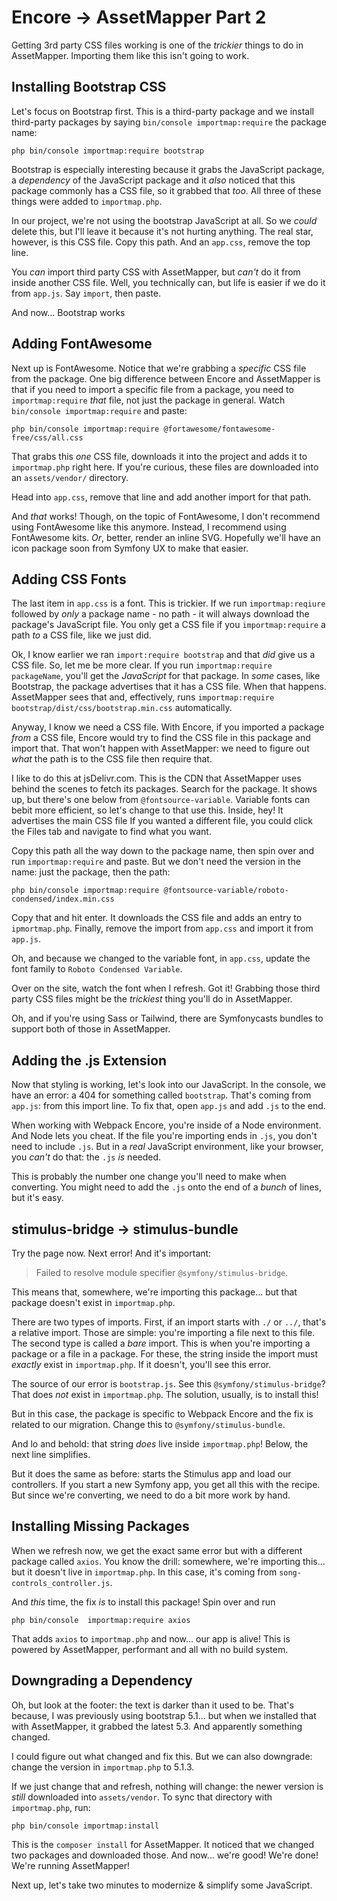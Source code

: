 # Encore -> AssetMapper Part 2

Getting 3rd party CSS files working is one of the *trickier* things to do in
AssetMapper. Importing them like this isn't going to work.

## Installing Bootstrap CSS

Let's focus on Bootstrap first. This is a third-party package and we install
third-party packages by saying `bin/console importmap:require` the package name:

```terminal-silent
php bin/console importmap:require bootstrap
```

Bootstrap is especially interesting because it grabs the JavaScript package, a
*dependency* of the JavaScript package and it *also* noticed that this package
commonly has a CSS file, so it grabbed that *too*. All three of these things were
added to `importmap.php`.

In our project, we're not using the bootstrap JavaScript at all. So we *could* delete
this, but I'll leave it because it's not hurting anything. The real star, however,
is this CSS file. Copy this path. And an `app.css`, remove the top line.

You *can* import third party CSS with AssetMapper, but *can't* do it from inside
another CSS file. Well, you technically can, but life is easier if we do it from
`app.js`. Say `import`, then paste.

And now... Bootstrap works

## Adding FontAwesome

Next up is FontAwesome. Notice that we're grabbing a *specific* CSS file from the
package. One big difference between Encore and AssetMapper is that if you need to
import a specific file from a package, you need to `importmap:require` *that* file,
not just the package in general. Watch `bin/console importmap:require` and
paste:

```terminal-silent
php bin/console importmap:require @fortawesome/fontawesome-free/css/all.css
```

That grabs this *one* CSS file, downloads it into the project and adds it to
`importmap.php` right here. If you're curious, these files are downloaded into
an `assets/vendor/` directory.

Head into `app.css`, remove that line and add another import for that path.

And *that* works! Though, on the topic of FontAwesome, I don't recommend using
FontAwesome like this anymore. Instead, I recommend using FontAwesome kits.
*Or*, better, render an inline SVG. Hopefully we'll have an icon package soon
from Symfony UX to make that easier.

## Adding CSS Fonts

The last item in `app.css` is a font. This is trickier. If we run `importmap:reqiure`
followed by *only* a package name - no path - it will always download the package's
JavaScript file. You only get a CSS file if you `importmap:require` a path *to*
a CSS file, like we just did.

Ok, I know earlier we ran `import:require bootstrap` and that *did* give us a CSS
file. So, let me be more clear. If you run `importmap:require packageName`, you'll
get the *JavaScript* for that package. In *some* cases, like Bootstrap, the package
advertises that it has a CSS file. When that happens. AssetMapper sees that and,
effectively, runs `importmap:require bootstrap/dist/css/bootstrap.min.css`
automatically.

Anyway, I know we need a CSS file. With Encore, if you imported a package *from* a
CSS file, Encore would try to find the CSS file in this package and import that.
That won't happen with AssetMapper: we need to figure out *what* the path is to the
CSS file then require that.

I like to do this at jsDelivr.com. This is the CDN that AssetMapper uses behind
the scenes to fetch its packages. Search for the package. It shows up, but there's
one below from `@fontsource-variable`. Variable fonts can bebit more efficient,
so let's change to that use this. Inside, hey! It advertises the main CSS file
If you wanted a different file, you could click the Files tab and navigate to find
what you want.

Copy this path all the way down to the package name, then spin over and run
`importmap:require` and paste. But we don't need the version in the name: just
the package, then the path:

```terminal-silent
php bin/console importmap:require @fontsource-variable/roboto-condensed/index.min.css
```

Copy that and hit enter. It downloads the CSS file and adds an entry to
`ipmortmap.php`. Finally, remove the import from `app.css` and import it from
`app.js`.

Oh, and because we changed to the variable font, in `app.css`, update the font family
to `Roboto Condensed Variable`.

Over on the site, watch the font when I refresh. Got it! Grabbing those third
party CSS files might be the *trickiest* thing you'll do in AssetMapper.


Oh, and if you're using Sass or Tailwind, there are Symfonycasts bundles to 
support both of those in AssetMapper.

## Adding the .js Extension

Now that styling is working, let's look into our JavaScript. In the console, we
have an error: a 404 for something called `bootstrap`. That's coming from
`app.js`: from this import line. To fix that, open `app.js` and add `.js` to the
end.

When working with Webpack Encore, you're inside of a Node environment. And Node
lets you cheat. If the file you're importing ends in `.js`, you don't need to
include `.js`. But in a *real* JavaScript environment, like your browser, you
*can't* do that: the `.js` *is* needed.

This is probably the number one change you'll need to make when converting. You
might need to add the `.js` onto the end of a *bunch* of lines, but it's easy.

## stimulus-bridge -> stimulus-bundle

Try the page now. Next error! And it's important:

> Failed to resolve module specifier `@symfony/stimulus-bridge`.

This means that, somewhere, we're importing this package... but that package doesn't
exist in `importmap.php`.

There are two types of imports. First, if an import starts with `./` or `../`,
that's a relative import. Those are simple: you're importing a file next to this
file. The second type is called a *bare* import. This is when you're importing a
package or a file in a package. For these, the string inside the import must *exactly*
exist in `importmap.php`. If it doesn't, you'll see this error.

The source of our error is `bootstrap.js`. See this `@symfony/stimulus-bridge`?
That does *not* exist in `importmap.php`. The solution, usually, is to install
this!

But in this case, the package is specific to Webpack Encore and the fix is related
to our migration. Change this to `@symfony/stimulus-bundle`.

And lo and behold: that string *does* live inside `importmap.php`! Below, the
next line simplifies.

But it does the same as before: starts the Stimulus app and load our controllers.
If you start a new Symfony app, you get all this with the recipe. But since we're
converting, we need to do a bit more work by hand.

## Installing Missing Packages

When we refresh now, we get the exact same error but with a different package
called `axios`. You know the drill: somewhere, we're importing this... but it
doesn't live in `importmap.php`. In this case, it's coming from
`song-controls_controller.js`.

And *this* time, the fix *is* to install this package! Spin over and run
```terminal
php bin/console  importmap:require axios
```

That adds `axios` to `importmap.php` and now... our app is alive! This is
powered by AssetMapper, performant and all with no build system.

## Downgrading a Dependency

Oh, but look at the footer: the text is darker than it used to be. That's because,
I was previously using bootstrap 5.1... but when we installed that with AssetMapper,
it grabbed the latest 5.3. And apparently something changed.

I could figure out what changed and fix this. But we can also downgrade: change
the version in `importmap.php` to 5.1.3.

If we just change that and refresh, nothing will change: the newer version is *still*
downloaded into `assets/vendor`. To sync that directory with `importmap.php`, run:

```terminal
php bin/console importmap:install
```

This is the `composer install` for AssetMapper. It noticed that we changed two
packages and downloaded those. And now... we're good! We're done! We're running
AssetMapper!

Next up, let's take two minutes to modernize & simplify some JavaScript.
